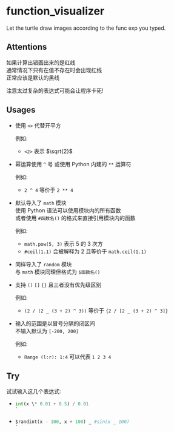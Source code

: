 # function_visualizer

Let the turtle draw images according to the func exp you typed.

## Attentions

如果计算出错画出来的是红线  
通常情况下只有在值不存在时会出现红线  
正常应该是默认的黑线

注意太过复杂的表达式可能会让程序卡死!

## Usages

- 使用 `<>` 代替开平方

  例如:

  - `<2>` 表示 $\sqrt{2}$

- 幂运算使用 `^` 号
  或使用 Python 内建的 `**` 运算符

  例如:

  - `2 ^ 4` 等价于 `2 ** 4`

- 默认导入了 `math` 模块  
  使用 Python 语法可以使用模块内的所有函数  
  或者使用 `#函数名()` 的格式来直接引用模块内的函数

  例如:

  - `math.pow(5, 3)` 表示 5 的 3 次方
  - `#ceil(1.1)` 会被解释为 2 且等价于 `math.ceil(1.1)`

- 同样导入了 `random` 模块  
  与 `math` 模块同理但格式为 `$函数名()`
- 支持 `()` `[]` `{}` 且三者没有优先级区别

  例如:

  - `(2 / (2 _ (3 + 2) ^ 3))` 等价于 `{2 / [2 _ (3 + 2) ^ 3]}`

- 输入的范围是以冒号分隔的闭区间  
  不输入默认为 `[-200, 200]`

  例如:

  - `Range (l:r): 1:4` 可以代表 `1 2 3 4`

## Try

试试输入这几个表达式:

- ```python
  int(x \* 0.01 + 0.5) / 0.01
  `
  ```
- ```python
  $randint(x - 100, x + 100) _ #sin(x _ 100)
  `
  ```
